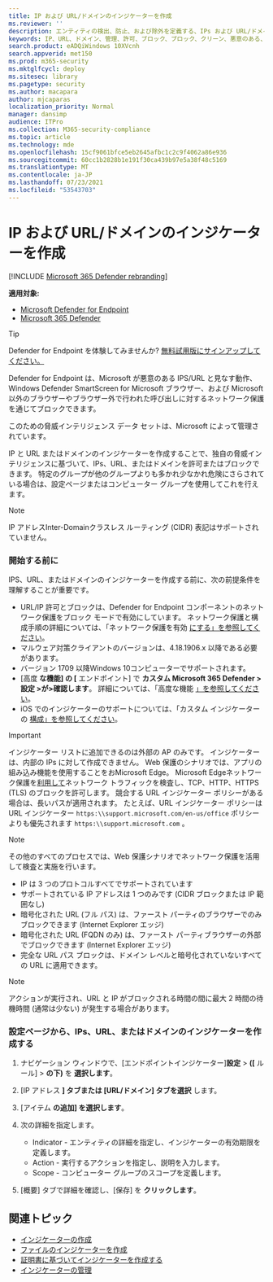 ```yaml
---
title: IP および URL/ドメインのインジケーターを作成
ms.reviewer: ''
description: エンティティの検出、防止、および除外を定義する、IPs および URL/ドメインのインジケーターを作成します。
keywords: IP、URL、ドメイン、管理、許可、ブロック、ブロック、クリーン、悪意のある、ファイル ハッシュ、IP アドレス、URL、ドメイン
search.product: eADQiWindows 10XVcnh
search.appverid: met150
ms.prod: m365-security
ms.mktglfcycl: deploy
ms.sitesec: library
ms.pagetype: security
ms.author: macapara
author: mjcaparas
localization_priority: Normal
manager: dansimp
audience: ITPro
ms.collection: M365-security-compliance
ms.topic: article
ms.technology: mde
ms.openlocfilehash: 15cf9061bfce5eb2645afbc1c2c9f4062a86e936
ms.sourcegitcommit: 60cc1b2828b1e191f30ca439b97e5a38f48c5169
ms.translationtype: MT
ms.contentlocale: ja-JP
ms.lasthandoff: 07/23/2021
ms.locfileid: "53543703"
---
```

# <a name="create-indicators-for-ips-and-urlsdomains"></a>IP および URL/ドメインのインジケーターを作成 

[!INCLUDE [Microsoft 365 Defender rebranding](../../includes/microsoft-defender.md)]

**適用対象:**
- [Microsoft Defender for Endpoint](https://go.microsoft.com/fwlink/p/?linkid=2154037)
- [Microsoft 365 Defender](https://go.microsoft.com/fwlink/?linkid=2118804)

> [!TIP]
> Defender for Endpoint を体験してみませんか? [無料試用版にサインアップしてください。](https://www.microsoft.com/en-us/WindowsForBusiness/windows-atp?ocid=docs-wdatp-automationexclusionlist-abovefoldlink)


Defender for Endpoint は、Microsoft が悪意のある IPS/URL と見なす動作、Windows Defender SmartScreen for Microsoft ブラウザー、および Microsoft 以外のブラウザーやブラウザー外で行われた呼び出しに対するネットワーク保護を通じてブロックできます。

このための脅威インテリジェンス データ セットは、Microsoft によって管理されています。

IP と URL またはドメインのインジケーターを作成することで、独自の脅威インテリジェンスに基づいて、IPs、URL、またはドメインを許可またはブロックできます。 特定のグループが他のグループよりも多かれ少なかれ危険にさらされている場合は、設定ページまたはコンピューター グループを使用してこれを行えます。

> [!NOTE]
> IP アドレスInter-Domainクラスレス ルーティング (CIDR) 表記はサポートされていません。 

### <a name="before-you-begin"></a>開始する前に
IPS、URL、またはドメインのインジケーターを作成する前に、次の前提条件を理解することが重要です。
- URL/IP 許可とブロックは、Defender for Endpoint コンポーネントのネットワーク保護をブロック モードで有効にしています。 ネットワーク保護と構成手順の詳細については、「ネットワーク保護を有効 [にする」を参照してください](enable-network-protection.md)。
- マルウェア対策クライアントのバージョンは、4.18.1906.x 以降である必要があります。 
- バージョン 1709 以降Windows 10コンピューターでサポートされます。 
- [高度 **な機能] の [** エンドポイント] で **カスタム Microsoft 365 Defender > 設定 >が>確認します**。 詳細については、「高度な機能 [」を参照してください](advanced-features.md)。
- iOS でのインジケーターのサポートについては、「カスタム インジケーターの [構成」を参照してください](/microsoft-365/security/defender-endpoint/ios-configure-features#configure-custom-indicators)。


> [!IMPORTANT]
> インジケーター リストに追加できるのは外部の AP のみです。 インジケーターは、内部の IPs に対して作成できません。
> Web 保護のシナリオでは、アプリの組み込み機能を使用することをおMicrosoft Edge。 Microsoft Edgeネットワーク保護を[利用して](network-protection.md)ネットワーク トラフィックを検査し、TCP、HTTP、HTTPS (TLS) のブロックを許可します。 競合する URL インジケーター ポリシーがある場合は、長いパスが適用されます。 たとえば、URL インジケーター ポリシーは URL インジケーター `https:\\support.microsoft.com/en-us/office` ポリシーよりも優先されます `https:\\support.microsoft.com` 。

> [!NOTE]
> その他のすべてのプロセスでは、Web 保護シナリオでネットワーク保護を活用して検査と実施を行います。 
> - IP は 3 つのプロトコルすべてでサポートされています
> - サポートされている IP アドレスは 1 つのみです (CIDR ブロックまたは IP 範囲なし)
> - 暗号化された URL (フル パス) は、ファースト パーティのブラウザーでのみブロックできます (Internet Explorer エッジ)
> - 暗号化された URL (FQDN のみ) は、ファースト パーティブラウザーの外部でブロックできます (Internet Explorer エッジ)
> - 完全な URL パス ブロックは、ドメイン レベルと暗号化されていないすべての URL に適用できます。
 
> [!NOTE]
> アクションが実行され、URL と IP がブロックされる時間の間に最大 2 時間の待機時間 (通常は少ない) が発生する場合があります。 

### <a name="create-an-indicator-for-ips-urls-or-domains-from-the-settings-page"></a>設定ページから、IPs、URL、またはドメインのインジケーターを作成する

1. ナビゲーション ウィンドウで、[エンドポイントインジケーター]**設定**  >  **([** ルール]  >  **の下)** を **選択します**。  

2. [IP アドレス **] タブまたは [URL/ドメイン] タブを選択** します。

3. [アイテム **の追加] を選択します**。

4. 次の詳細を指定します。
   - Indicator - エンティティの詳細を指定し、インジケーターの有効期限を定義します。
   - Action - 実行するアクションを指定し、説明を入力します。
   - Scope - コンピューター グループのスコープを定義します。

5. [概要] タブで詳細を確認し、[保存] を **クリックします**。

## <a name="related-topics"></a>関連トピック
- [インジケーターの作成](manage-indicators.md)
- [ファイルのインジケーターを作成 ](indicator-file.md)
- [証明書に基づいてインジケーターを作成する](indicator-certificates.md)
- [インジケーターの管理](indicator-manage.md)
